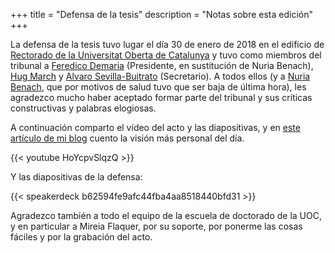 +++
title = "Defensa de la tesis"
description = "Notas sobre esta edición"
+++

La defensa de la tesis tuvo lugar el día 30 de enero de 2018 en el edificio de [Rectorado de la Universitat Oberta de Catalunya](https://www.openstreetmap.org/relation/7935355) y tuvo como miembros del tribunal a [Feredico Demaria](https://www.researchgate.net/profile/Federico_Demaria) (Presidente, en sustitución de Nuria Benach), [Hug March](https://www.researchgate.net/profile/Hug_March) y [Alvaro Sevilla-Buitrato](https://multipliciudades.org/) (Secretario). A todos ellos (y a [Nuria Benach](http://www.ub.edu/lahas/index.php?id=82), que por motivos de salud tuvo que ser baja de última hora), les agradezco mucho haber aceptado formar parte del tribunal y sus críticas constructivas y palabras elogiosas.

A continuación comparto el vídeo del acto y las diapositivas, y en [este artículo de mi blog](http://www.carloscamara.es/blog/2018/02/05/soy-doctor/) cuento la visión más personal del día.

{{< youtube HoYcpvSlqzQ  >}}

Y las diapositivas de la defensa:

{{< speakerdeck b62594fe9afc44fba4aa8518440bfd31 >}}

Agradezco también a todo el equipo de la escuela de doctorado de la UOC, y en particular a Mireia Flaquer, por su soporte, por ponerme las cosas fáciles y por la grabación del acto.
